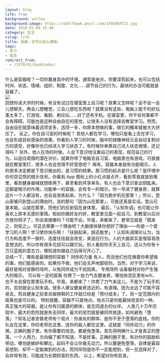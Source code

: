 ```yaml
---
layout: blog
life: true
background: yellow
background-image: https://obdr74yw6.qnssl.com/1505884721.jpg
date: 2018-01-09 15:49
category: 生活
cslug: life
title: 容器，还可以这么理解。
tags:
- 学习
- 观念
redirect_from:
  - /1970/01/bookindex/
---
```


什么是容器呢？一切你置身其中的环境。通常是地点，但要深究起来，也可以包括时间、状态、情绪、组织、制度、文化……调节自己的行为，最快的办法可能就是容器了。  
![](https://ws1.sinaimg.cn/large/c5095e03gy1ffiffqnivgj20rq0hd4o7.jpg)  
回想你读大学的时候，有没有试过在寝室里上自习呢？效果又怎样呢？会不会一会儿想聊天，两会儿想睡觉，三会儿想吃东西呢？就算没有这些，电脑上能干的好玩事太多了，打游戏、看剧、刷论坛……对了还有手机。在寝室里，你干任何事都不会有障碍。可能也是这种自由自在的感觉，让很多人没有选择去教室学习。然而，自由自在就意味着选项变多，选项一多，你原本想做的事，做它的概率就被大大挤压了。 反之，你在自习室的时候呢？ 其他人都在学习，哪怕只是看上去在学习，也会形成目标感染的效果。你看别人学习的时候，脑中的镜像神经元会自动复制对方的感受，好像你也已经进入学习状态了。有时候你单靠自己进入状态很慢，还记得吗？ 另外，他人在场的时候，人会下意识地注重自己的表现，规范自己的行为，以适应周围的潜在评价。就算你带了电脑去自习室，电脑里也有游戏，可直接就在教室里打，很多人也会觉得不好意思吧？ 再有，容器本身就有功能暗示。人的很多决定都是下意识做出的，是习惯的结果。那习惯的起点是什么呢？是环境中你司空见惯的暗示信号。你看到 App 图标上的小红点就点开，看到零食就放到嘴里，看到健身器械就想练两下，甚至看到共享单车，有人也会下意识拿出钥匙来。这都是暗示的作用。功能单一的容器，会有专一的暗示。你一早进了健身房，就算这片一个人都没有，也会自发练起来。为什么？「因为跑步机在那里！」所以，登山家被问到登山的理由时，说的那句「因为山在那里」，可能还真是实话。登山已是本能。山就在那里，而他们的反射弧在身体里。 最后，「认知失调」也可能让你喜欢上原本无感的事情。假如你跟好友约好，教室里见面一起自习。到教室以后对方放你鸽子了，你会直接撤吗？可能不会。毕竟，来都来了。更常见就是「既来之，则安之」。可这总需要一个理由吧？大脑很快替你想好了理由——你是一个爱学习的人啊！学习使你快乐啊！「扶朕起来，朕还能学」！认知失调理论认为，当行为和态度不一致时，态度往往就会改变，来适应行为。人的大脑其实是很容易改变想法的，所以你有很多花招可以跟它玩。别人看到你天天上自习，还以为你有十万只蓝瓶的意志力，哪知道你跟自己玩得可开心了。  
总结一下，哪些是最理想的容器？ 同伴的力量 有人，而且他们也在做着你希望做的事。他们能感染你。如果你不做，他们会无声地鄙视你。当然，对于学习来说，最好是相对安静的场所，以免同伴成为干扰因素。 专用场所 设备器材对你产生强大的暗示。 可以有一定的距离 你费了一些力气去健身房，哪怕休息区里有wifi，也不太会窝在那里玩手机。毕竟，来都来了！你费了力气来这儿，不是为了玩手机的，否则就会认知失调。很多人建议健身房选近的，有道理。因为太远了可能不容易去，而且健身之前拿衣服换鞋的工作就已经是「预付成本」了。但一定范围内的距离也是可以的。 特别提醒，容器不只是地点。地点只是你能最快改变的一种。真正强大的容器，是让你有归属感的群体，是志同道合的伙伴。 人类几十万年历程中，最大的危险就是失去同伴，最大的惩罚就是被同伴放逐。如何避免「堕落」？知名记者安替老师有个观点：你身处的群体，是你不至于堕落的底线。你的队友在这里，你的老师在这里，连你的敌人都在这里。这就是「同伴动力」的作用。正确的圈子里，有你需要的信息。要避免堕落，首先得明确什么才是真正的堕落。一个人用力，方向偏了都不知道，不是好事。正确的圈子里，有对你的鼓励和带动，哪怕是嫉妒和攀比，起码不会让你毫无动力。所以要避免堕落，自律是最容易想到、却不一定能做到的办法，而同伴则是你不一定能想到，但一旦选择对了，会非常有效，可能成为长期财富的东西。 以上，希望对你有启发。